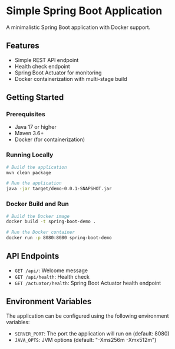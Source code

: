# Simple Spring Boot Application

A minimalistic Spring Boot application with Docker support.

## Features

- Simple REST API endpoint
- Health check endpoint
- Spring Boot Actuator for monitoring
- Docker containerization with multi-stage build

## Getting Started

### Prerequisites

- Java 17 or higher
- Maven 3.6+
- Docker (for containerization)

### Running Locally

```bash
# Build the application
mvn clean package

# Run the application
java -jar target/demo-0.0.1-SNAPSHOT.jar
```

### Docker Build and Run

```bash
# Build the Docker image
docker build -t spring-boot-demo .

# Run the Docker container
docker run -p 8080:8080 spring-boot-demo
```

## API Endpoints

- `GET /api/`: Welcome message
- `GET /api/health`: Health check
- `GET /actuator/health`: Spring Boot Actuator health endpoint

## Environment Variables

The application can be configured using the following environment variables:

- `SERVER_PORT`: The port the application will run on (default: 8080)
- `JAVA_OPTS`: JVM options (default: "-Xms256m -Xmx512m")